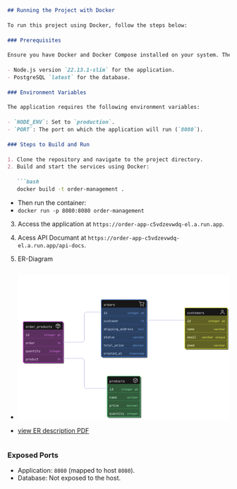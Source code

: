 ```markdown
## Running the Project with Docker

To run this project using Docker, follow the steps below:

### Prerequisites

Ensure you have Docker and Docker Compose installed on your system. The project uses the following Docker images:

- Node.js version `22.13.1-slim` for the application.
- PostgreSQL `latest` for the database.

### Environment Variables

The application requires the following environment variables:

- `NODE_ENV`: Set to `production`.
- `PORT`: The port on which the application will run (`8080`).

### Steps to Build and Run

1. Clone the repository and navigate to the project directory.
2. Build and start the services using Docker:

   ```bash
   docker build -t order-management .
  ```

- Then run the container:
- `docker run -p 8080:8080 order-management`

3. Access the application at `https://order-app-c5vdzevwdq-el.a.run.app`.

4. Acess API Documant at `https://order-app-c5vdzevwdq-el.a.run.app/api-docs`.

5. ER-Diagram

```

```

- ![alt text](<NestJS-based order management microservice ER.png>)

- [view ER description PDF](<NestJS-based order management microservice ER.pdf>)

  ```

### Exposed Ports

- Application: `8080` (mapped to host `8080`).
- Database: Not exposed to the host.

```
